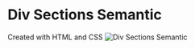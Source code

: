 # Div Sections Semantic
 Created with HTML and CSS
![Div Sections Semantic ](https://github.com/Het2804/Div-Sections-Semantic/assets/142522726/da798174-2d02-42e5-a933-3837def2fea8)
